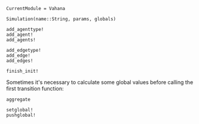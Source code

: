 ```@meta
CurrentModule = Vahana
```

```@docs
Simulation(name::String, params, globals)

add_agenttype!
add_agent!
add_agents!

add_edgetype!
add_edge!
add_edges!

finish_init!
```

Sometimes it's necessary to calculate some global values before calling the first transition function:

```@docs
aggregate

setglobal!
pushglobal!
```

